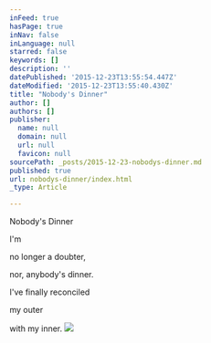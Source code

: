```yaml
---
inFeed: true
hasPage: true
inNav: false
inLanguage: null
starred: false
keywords: []
description: ''
datePublished: '2015-12-23T13:55:54.447Z'
dateModified: '2015-12-23T13:55:40.430Z'
title: "Nobody's Dinner"
author: []
authors: []
publisher:
  name: null
  domain: null
  url: null
  favicon: null
sourcePath: _posts/2015-12-23-nobodys-dinner.md
published: true
url: nobodys-dinner/index.html
_type: Article

---
```

Nobody's Dinner

I'm 

no longer 
a doubter, 

nor,
anybody's dinner. 

I've finally reconciled 

my outer 

with my inner. ![](https://the-grid-user-content.s3-us-west-2.amazonaws.com/d5ca46f6-9449-4095-8946-5ae9184c2fe8.jpg)